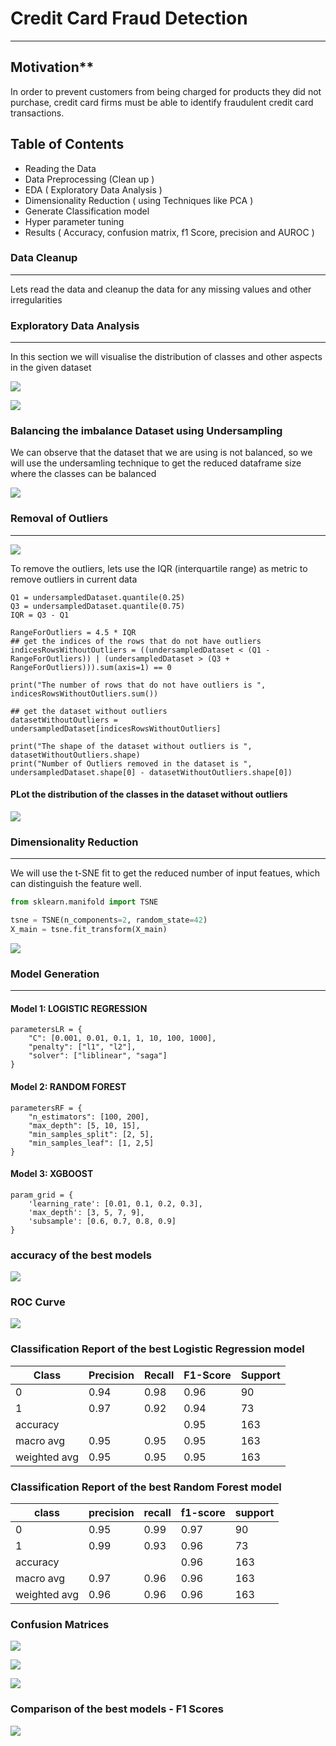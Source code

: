 

# Credit Card Fraud Detection 
---


## Motivation** 

In order to prevent customers from being charged for products they did not purchase, credit card firms must be able to identify fraudulent credit card transactions.

## Table of Contents

-   Reading the Data
-   Data Preprocessing (Clean up )
-   EDA ( Exploratory Data Analysis )
-   Dimensionality Reduction ( using Techniques like PCA )
-   Generate Classification model
-   Hyper parameter tuning
-   Results ( Accuracy, confusion matrix, f1 Score, precision and AUROC
    )


### Data Cleanup
---


Lets read the data and cleanup the data for any missing values and other
irregularities


### Exploratory Data Analysis
---


In this section we will visualise the distribution of classes and other
aspects in the given dataset


![](images/fbb7ab9c5e21cb254860c8893bfa70041bebf596.png)

![](images/f1e6722ce32b8cebc5052d4bf837929b6fe08dc0.png)

### Balancing the imbalance Dataset using Undersampling

We can observe that the dataset that we are using is not balanced, so we
will use the undersamling technique to get the reduced dataframe size
where the classes can be balanced

![](images/e631721835877f49bf1a67c11100b7f601f5171f.png)

### Removal of Outliers 
---


![](images/54b1551edd08936249244feec8c972276aeac332.png)

To remove the outliers, lets use the IQR (interquartile range) as metric to remove outliers in current data

```
Q1 = undersampledDataset.quantile(0.25)
Q3 = undersampledDataset.quantile(0.75)
IQR = Q3 - Q1

RangeForOutliers = 4.5 * IQR
## get the indices of the rows that do not have outliers
indicesRowsWithoutOutliers = ((undersampledDataset < (Q1 - RangeForOutliers)) | (undersampledDataset > (Q3 + RangeForOutliers))).sum(axis=1) == 0

print("The number of rows that do not have outliers is ", indicesRowsWithoutOutliers.sum())

## get the dataset without outliers
datasetWithoutOutliers = undersampledDataset[indicesRowsWithoutOutliers]

print("The shape of the dataset without outliers is ", datasetWithoutOutliers.shape)
print("Number of Outliers removed in the dataset is ", undersampledDataset.shape[0] - datasetWithoutOutliers.shape[0])
```

#### PLot the distribution of the classes in the dataset without outliers
![](images/570ed9dd3b79bf0b1bfe68eeba13dec54fc99245.png)


### Dimensionality Reduction
---


We will use the t-SNE fit to get the reduced number of input featues, which can distinguish the feature well.

```python
from sklearn.manifold import TSNE

tsne = TSNE(n_components=2, random_state=42)
X_main = tsne.fit_transform(X_main)
```
![](images/475a31b26f010861fbc92b2754f1abaae48efbdd.png)

### Model Generation
---


#### Model 1: LOGISTIC REGRESSION


```
parametersLR = {
    "C": [0.001, 0.01, 0.1, 1, 10, 100, 1000],
    "penalty": ["l1", "l2"],
    "solver": ["liblinear", "saga"]
}
```

#### Model 2: RANDOM FOREST

```
parametersRF = {
    "n_estimators": [100, 200],
    "max_depth": [5, 10, 15],
    "min_samples_split": [2, 5],
    "min_samples_leaf": [1, 2,5]
}
```

#### Model 3: XGBOOST

```
param_grid = {
    'learning_rate': [0.01, 0.1, 0.2, 0.3],
    'max_depth': [3, 5, 7, 9],
    'subsample': [0.6, 0.7, 0.8, 0.9]
}
```

### accuracy of the best models
![](images/756e90eb5f3e31a74877a8fb57aacc117751868b.png)

### ROC Curve
![](images/9346bd4d5beb316b661ff0f7e03f3291b0c5b156.png)


### Classification Report of the best Logistic Regression model

| Class        | Precision | Recall | F1-Score | Support |
|--------------|-----------|--------|----------|---------|
| 0            | 0.94      | 0.98   | 0.96     | 90      |
| 1            | 0.97      | 0.92   | 0.94     | 73      |
| accuracy     |           |        | 0.95     | 163     |
| macro avg    | 0.95      | 0.95   | 0.95     | 163     |
| weighted avg | 0.95      | 0.95   | 0.95     | 163     |


### Classification Report of the best Random Forest model

| class        | precision | recall | f1-score | support |
|--------------|-----------|--------|----------|---------|
| 0            | 0.95      | 0.99   | 0.97     | 90      |
| 1            | 0.99      | 0.93   | 0.96     | 73      |
| accuracy     |           |        | 0.96     | 163     |
| macro avg    | 0.97      | 0.96   | 0.96     | 163     |
| weighted avg | 0.96      | 0.96   | 0.96     | 163     |

### Confusion Matrices

![](images/a2494e2173f59588dda66e6f116b4cead6f949a0.png)

![](images/6499c7ff359a3f008490779eb122e0fea16e9398.png)

![](images/5eaff3ab1d98a7fa3f528eb28e69698bad856222.png)

### Comparison of the best models - F1 Scores
![](images/890a487e8973fadb19f707a0b30531ac15a6da68.png)
